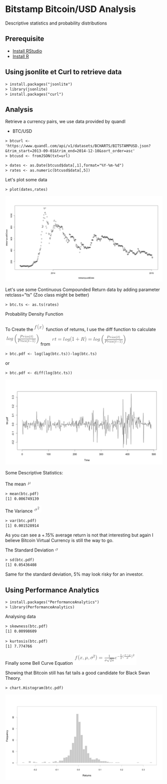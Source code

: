 



# Bitstamp Bitcoin/USD Analysis

Descriptive statistics and probability distributions  

## Prerequisite

* [Install RStudio](https://www.rstudio.com/products/rstudio/download/)
* [Install R](https://cran.r-project.org/)


## Using jsonlite et Curl to retrieve data

```
> install.packages("jsonlite")
> library(jsonlite)
> install.packages("curl")
```

## Analysis

Retrieve a currency pairs, we use data provided by quandl

* BTC/USD

```
> btcurl <- 'https://www.quandl.com/api/v1/datasets/BCHARTS/BITSTAMPUSD.json?&trim_start=2013-09-01&trim_end=2014-12-10&sort_order=asc'
> btcusd <- fromJSON(txt=url)
```



```
> dates <- as.Date(btcusd$data[,1],format="%Y-%m-%d")
> rates <- as.numeric(btcusd$data[,5])
```

Let's plot some data

```
> plot(dates,rates)
```

![image](./images/rplot.png)

Let's use some Continuous Compounded Return data by adding parameter retclass="ts" (Zoo class might be better)

```
> btc.ts <- as.ts(rates)
```

Probability Density Function

To Create the ![image](./images/fx.png) function of returns, I use the diff function to calculate ![image](./images/lg.png) from ![image](./images/r.png)

```
> btc.pdf <- log(lag(btc.ts))-log(btc.ts)
```

or 

```
> btc.pdf <- diff(log(btc.ts))
```

![image](./images/rplot01.png)

Some Descriptive Statistics:

The mean ![image](./images/m.png)

```
> mean(btc.pdf)
[1] 0.006749139
```

The Variance ![image](./images/s_2.png)

```
> var(btc.pdf)
[1] 0.001528914
```

As you can see a +.15% average return is not that interesting but again I believe Bitcoin Virtual Currency is still the way to go.

The Standard Deviation ![image](./images/s.png)

```
> sd(btc.pdf)
[1] 0.05436408
```

Same for the standard deviation, 5% may look risky for an investor.

## Using Performance Analytics

```
> install.packages("PerformanceAnalytics")
> library(PerformanceAnalytics)
```

Analysing data  

```
> skewness(btc.pdf)
[1] 0.00998609

> kurtosis(btc.pdf)
[1] 7.774766
```

Finally some Bell Curve Equation ![image](./images/bc.png)

Showing that Bitcoin still has fat tails a good candidate for Black Swan Theory.

```
> chart.Histogram(btc.pdf)
```

![image](./images/rplot02.png)
